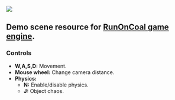 ![](http://i.imgur.com/wBCdLMR.png)
## Demo scene resource for [RunOnCoal game engine](../../../run-on-coal).

### Controls
* **W,A,S,D:** Movement.
* **Mouse wheel:** Change camera distance.
* **Physics:**
  * **N:** Enable/disable physics.
  * **J:** Object chaos. 
